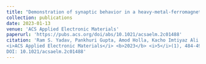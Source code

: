 ```yaml
---
title: "Demonstration of synaptic behavior in a heavy-metal-ferromagnetic-metal-oxide-heterostructure-based spintronic device for on-chip learning in crossbar-array-based neural networks"
collection: publications
date: 2023-01-13
venue: 'ACS Applied Electronic Materials'
paperurl: 'https://pubs.acs.org/doi/abs/10.1021/acsaelm.2c01488'
citation: 'Ram S. Yadav, Pankhuri Gupta, Amod Holla, Kacho Imtiyaz Ali Khan, Pranaba K. Muduli, and Debanjan Bhowmik <br>
<i>ACS Applied Electronic Materials</i> <b>2023</b> <i>5</i>(1), 484-497 <br>
DOI: 10.1021/acsaelm.2c01488'
---
```


